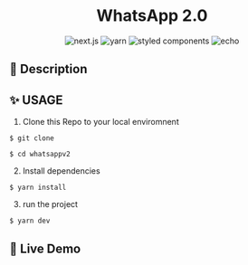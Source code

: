 <h1 align="center"> WhatsApp 2.0
</h1>

<div align="center">
<img alt="next.js" src="https://img.shields.io/badge/Next.js-000?&logo=nextdotjs"/>  
<img alt="yarn" src="https://img.shields.io/badge/Yarn-white?logo=yarn&color=blue&logoColor=white"/>
<img alt="styled components" src="https://img.shields.io/badge/Styled%20Components-000?&color=DB7093&logo=styledcomponents&logoColor=white"/>
<img alt="echo" src="https://img.shields.io/badge/Made%20by-Echo-ff69b4"/>

</div>

## 📄 Description

## ✨ USAGE

1. Clone this Repo to your local enviromnent

```
$ git clone

$ cd whatsappv2
```

2. Install dependencies

```
$ yarn install
```

3. run the project

```
$ yarn dev
```

## 🥳 Live Demo

<p>
   <!-- <a href="https://calculator-green-six.vercel.app/"><img alt="" src="https://img.shields.io/badge/Live%20on%20Vercel-000000?style=for-the-badge&logo=vercel&logoColor=white"></a>   -->
</p>
